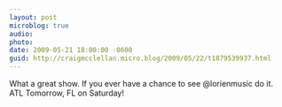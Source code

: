 ```yaml
---
layout: post
microblog: true
audio: 
photo: 
date: 2009-05-21 18:00:00 -0600
guid: http://craigmcclellan.micro.blog/2009/05/22/t1879539937.html
---
```

What a great show.  If you ever have a chance to see @lorienmusic do it.  ATL Tomorrow, FL on Saturday!
